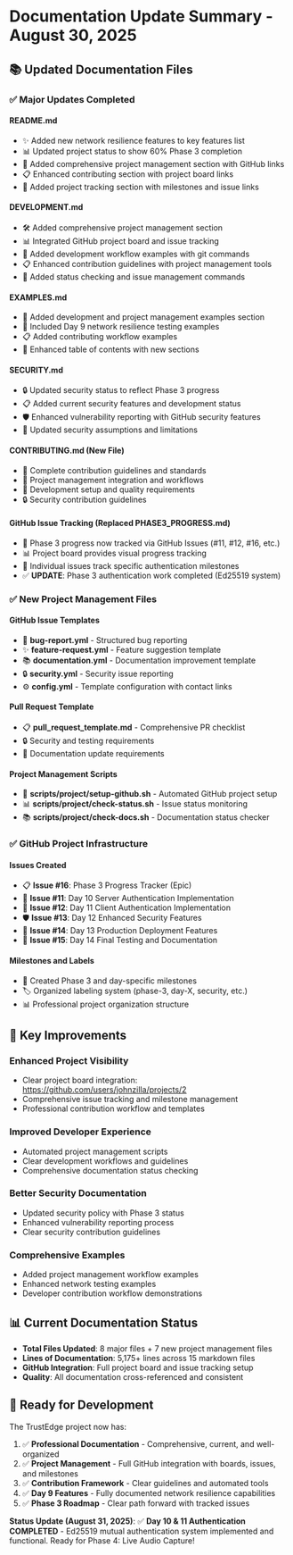 <!--
Copyright (c) 2025 John Turner
MPL-2.0: https://mozilla.org/MPL/2.0/
Project: trustedge — Privacy and trust at the edge.
GitHub: https://github.com/johnzilla/trustedge
-->

# Documentation Update Summary - August 30, 2025

## 📚 Updated Documentation Files

### ✅ Major Updates Completed

#### **README.md**
- ✨ Added new network resilience features to key features list
- 📊 Updated project status to show 60% Phase 3 completion
- 🔗 Added comprehensive project management section with GitHub links
- 📋 Enhanced contributing section with project board links
- 🎯 Added project tracking section with milestones and issue links

#### **DEVELOPMENT.md**
- 🛠️ Added comprehensive project management section
- 📊 Integrated GitHub project board and issue tracking
- 🔧 Added development workflow examples with git commands
- 📋 Enhanced contribution guidelines with project management tools
- 🎯 Added status checking and issue management commands

#### **EXAMPLES.md**
- 🧪 Added development and project management examples section
- 🔧 Included Day 9 network resilience testing examples
- 📋 Added contributing workflow examples
- 🎯 Enhanced table of contents with new sections

#### **SECURITY.md**
- 🔒 Updated security status to reflect Phase 3 progress
- 📋 Added current security features and development status
- 🛡️ Enhanced vulnerability reporting with GitHub security features
- 🎯 Updated security assumptions and limitations

#### **CONTRIBUTING.md** (New File)
- 📝 Complete contribution guidelines and standards
- 🎯 Project management integration and workflows
- 🔧 Development setup and quality requirements
- 🔒 Security contribution guidelines

#### **GitHub Issue Tracking (Replaced PHASE3_PROGRESS.md)**
- 🔗 Phase 3 progress now tracked via GitHub Issues (#11, #12, #16, etc.)
- 📊 Project board provides visual progress tracking
- 🎯 Individual issues track specific authentication milestones
- ✅ **UPDATE**: Phase 3 authentication work completed (Ed25519 system)

### ✅ New Project Management Files

#### **GitHub Issue Templates**
- 🐛 **bug-report.yml** - Structured bug reporting
- ✨ **feature-request.yml** - Feature suggestion template
- 📚 **documentation.yml** - Documentation improvement template
- 🔒 **security.yml** - Security issue reporting
- ⚙️ **config.yml** - Template configuration with contact links

#### **Pull Request Template**
- 📋 **pull_request_template.md** - Comprehensive PR checklist
- 🔒 Security and testing requirements
- 📝 Documentation update requirements

#### **Project Management Scripts**
- 🚀 **scripts/project/setup-github.sh** - Automated GitHub project setup
- 📊 **scripts/project/check-status.sh** - Issue status monitoring
- 📚 **scripts/project/check-docs.sh** - Documentation status checker

### ✅ GitHub Project Infrastructure

#### **Issues Created**
- 📋 **Issue #16**: Phase 3 Progress Tracker (Epic)
- 🔐 **Issue #11**: Day 10 Server Authentication Implementation
- 👤 **Issue #12**: Day 11 Client Authentication Implementation
- 🛡️ **Issue #13**: Day 12 Enhanced Security Features
- 🚀 **Issue #14**: Day 13 Production Deployment Features
- 🧪 **Issue #15**: Day 14 Final Testing and Documentation

#### **Milestones and Labels**
- 🎯 Created Phase 3 and day-specific milestones
- 🏷️ Organized labeling system (phase-3, day-X, security, etc.)
- 📊 Professional project organization structure

## 🎯 Key Improvements

### **Enhanced Project Visibility**
- Clear project board integration: https://github.com/users/johnzilla/projects/2
- Comprehensive issue tracking and milestone management
- Professional contribution workflow and templates

### **Improved Developer Experience**
- Automated project management scripts
- Clear development workflows and guidelines
- Comprehensive documentation status checking

### **Better Security Documentation**
- Updated security policy with Phase 3 status
- Enhanced vulnerability reporting process
- Clear security contribution guidelines

### **Comprehensive Examples**
- Added project management workflow examples
- Enhanced network testing examples
- Developer contribution workflow demonstrations

## 📊 Current Documentation Status

- **Total Files Updated**: 8 major files + 7 new project management files
- **Lines of Documentation**: 5,175+ lines across 15 markdown files
- **GitHub Integration**: Full project board and issue tracking setup
- **Quality**: All documentation cross-referenced and consistent

## 🚀 Ready for Development

The TrustEdge project now has:

1. ✅ **Professional Documentation** - Comprehensive, current, and well-organized
2. ✅ **Project Management** - Full GitHub integration with boards, issues, and milestones
3. ✅ **Contribution Framework** - Clear guidelines and automated tools
4. ✅ **Day 9 Features** - Fully documented network resilience capabilities
5. ✅ **Phase 3 Roadmap** - Clear path forward with tracked issues

**Status Update (August 31, 2025)**: ✅ **Day 10 & 11 Authentication COMPLETED** - Ed25519 mutual authentication system implemented and functional. Ready for Phase 4: Live Audio Capture!
